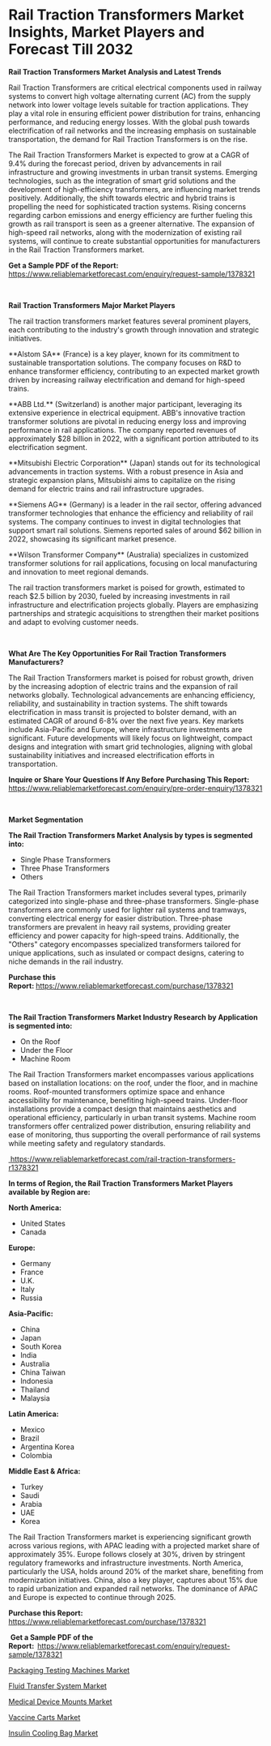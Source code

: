 <p><h1>Rail Traction Transformers Market Insights, Market Players and Forecast Till 2032</h1></p><p><strong>Rail Traction Transformers Market Analysis and Latest Trends</strong></p>
<p><p>Rail Traction Transformers are critical electrical components used in railway systems to convert high voltage alternating current (AC) from the supply network into lower voltage levels suitable for traction applications. They play a vital role in ensuring efficient power distribution for trains, enhancing performance, and reducing energy losses. With the global push towards electrification of rail networks and the increasing emphasis on sustainable transportation, the demand for Rail Traction Transformers is on the rise.</p><p>The Rail Traction Transformers Market is expected to grow at a CAGR of 9.4% during the forecast period, driven by advancements in rail infrastructure and growing investments in urban transit systems. Emerging technologies, such as the integration of smart grid solutions and the development of high-efficiency transformers, are influencing market trends positively. Additionally, the shift towards electric and hybrid trains is propelling the need for sophisticated traction systems. Rising concerns regarding carbon emissions and energy efficiency are further fueling this growth as rail transport is seen as a greener alternative. The expansion of high-speed rail networks, along with the modernization of existing rail systems, will continue to create substantial opportunities for manufacturers in the Rail Traction Transformers market.</p></p>
<p><strong>Get a Sample PDF of the Report:&nbsp;</strong> <a href="https://www.reliablemarketforecast.com/enquiry/request-sample/1378321?utm_campaign=1897&utm_medium=2&utm_source=Github&utm_content=ia&utm_term=11042025&utm_id=rail-traction-transformers">https://www.reliablemarketforecast.com/enquiry/request-sample/1378321</a></p>
<p>&nbsp;</p>
<p><strong>Rail Traction Transformers Major Market Players</strong></p>
<p><p>The rail traction transformers market features several prominent players, each contributing to the industry's growth through innovation and strategic initiatives.</p><p>**Alstom SA** (France) is a key player, known for its commitment to sustainable transportation solutions. The company focuses on R&D to enhance transformer efficiency, contributing to an expected market growth driven by increasing railway electrification and demand for high-speed trains.</p><p>**ABB Ltd.** (Switzerland) is another major participant, leveraging its extensive experience in electrical equipment. ABB's innovative traction transformer solutions are pivotal in reducing energy loss and improving performance in rail applications. The company reported revenues of approximately $28 billion in 2022, with a significant portion attributed to its electrification segment.</p><p>**Mitsubishi Electric Corporation** (Japan) stands out for its technological advancements in traction systems. With a robust presence in Asia and strategic expansion plans, Mitsubishi aims to capitalize on the rising demand for electric trains and rail infrastructure upgrades.</p><p>**Siemens AG** (Germany) is a leader in the rail sector, offering advanced transformer technologies that enhance the efficiency and reliability of rail systems. The company continues to invest in digital technologies that support smart rail solutions. Siemens reported sales of around $62 billion in 2022, showcasing its significant market presence.</p><p>**Wilson Transformer Company** (Australia) specializes in customized transformer solutions for rail applications, focusing on local manufacturing and innovation to meet regional demands.</p><p>The rail traction transformers market is poised for growth, estimated to reach $2.5 billion by 2030, fueled by increasing investments in rail infrastructure and electrification projects globally. Players are emphasizing partnerships and strategic acquisitions to strengthen their market positions and adapt to evolving customer needs.</p></p>
<p>&nbsp;</p>
<p><strong>What Are The Key Opportunities For Rail Traction Transformers Manufacturers?</strong></p>
<p><p>The Rail Traction Transformers market is poised for robust growth, driven by the increasing adoption of electric trains and the expansion of rail networks globally. Technological advancements are enhancing efficiency, reliability, and sustainability in traction systems. The shift towards electrification in mass transit is projected to bolster demand, with an estimated CAGR of around 6-8% over the next five years. Key markets include Asia-Pacific and Europe, where infrastructure investments are significant. Future developments will likely focus on lightweight, compact designs and integration with smart grid technologies, aligning with global sustainability initiatives and increased electrification efforts in transportation.</p></p>
<p><strong>Inquire or Share Your Questions If Any Before Purchasing This Report:</strong> <a href="https://www.reliablemarketforecast.com/enquiry/pre-order-enquiry/1378321?utm_campaign=1897&utm_medium=2&utm_source=Github&utm_content=ia&utm_term=11042025&utm_id=rail-traction-transformers">https://www.reliablemarketforecast.com/enquiry/pre-order-enquiry/1378321</a></p>
<p>&nbsp;</p>
<p><strong>Market Segmentation</strong></p>
<p><strong>The Rail Traction Transformers Market Analysis by types is segmented into:</strong></p>
<p><ul><li>Single Phase Transformers</li><li>Three Phase Transformers</li><li>Others</li></ul></p>
<p><p>The Rail Traction Transformers market includes several types, primarily categorized into single-phase and three-phase transformers. Single-phase transformers are commonly used for lighter rail systems and tramways, converting electrical energy for easier distribution. Three-phase transformers are prevalent in heavy rail systems, providing greater efficiency and power capacity for high-speed trains. Additionally, the "Others" category encompasses specialized transformers tailored for unique applications, such as insulated or compact designs, catering to niche demands in the rail industry.</p></p>
<p><strong>Purchase this Report:&nbsp;</strong><a href="https://www.reliablemarketforecast.com/purchase/1378321?utm_campaign=1897&utm_medium=2&utm_source=Github&utm_content=ia&utm_term=11042025&utm_id=rail-traction-transformers">https://www.reliablemarketforecast.com/purchase/1378321</a></p>
<p>&nbsp;</p>
<p><strong>The Rail Traction Transformers Market Industry Research by Application is segmented into:</strong></p>
<p><ul><li>On the Roof</li><li>Under the Floor</li><li>Machine Room</li></ul></p>
<p><p>The Rail Traction Transformers market encompasses various applications based on installation locations: on the roof, under the floor, and in machine rooms. Roof-mounted transformers optimize space and enhance accessibility for maintenance, benefiting high-speed trains. Under-floor installations provide a compact design that maintains aesthetics and operational efficiency, particularly in urban transit systems. Machine room transformers offer centralized power distribution, ensuring reliability and ease of monitoring, thus supporting the overall performance of rail systems while meeting safety and regulatory standards.</p></p>
<p><a href="https://www.reliablemarketforecast.com/rail-traction-transformers-r1378321?utm_campaign=1897&utm_medium=2&utm_source=Github&utm_content=ia&utm_term=11042025&utm_id=rail-traction-transformers">&nbsp;https://www.reliablemarketforecast.com/rail-traction-transformers-r1378321</a></p>
<p><strong>In terms of Region, the Rail Traction Transformers Market Players available by Region are:</strong></p>
<p>
    <p> <strong> North America: </strong>
        <ul>
            <li>United States</li>
            <li>Canada</li>
        </ul>
        </p> 
    <p> <strong> Europe: </strong>
        <ul>
            <li>Germany</li>
            <li>France</li>
            <li>U.K.</li>
            <li>Italy</li>
            <li>Russia</li>
        </ul>
        </p> 
    <p> <strong> Asia-Pacific: </strong>
        <ul>
            <li>China</li>
            <li>Japan</li>
            <li>South Korea</li>
            <li>India</li>
            <li>Australia</li>
            <li>China Taiwan</li>
            <li>Indonesia</li>
            <li>Thailand</li>
            <li>Malaysia</li>
        </ul>
        </p> 
    <p> <strong> Latin America: </strong>
        <ul>
            <li>Mexico</li>
            <li>Brazil</li>
            <li>Argentina Korea</li>
            <li>Colombia</li>
        </ul>
        </p> 
    <p> <strong> Middle East & Africa: </strong>
        <ul>
            <li>Turkey</li>
            <li>Saudi</li>
            <li>Arabia</li>
            <li>UAE</li>
            <li>Korea</li>
        </ul>
    </p>
    </p>
<p><p>The Rail Traction Transformers market is experiencing significant growth across various regions, with APAC leading with a projected market share of approximately 35%. Europe follows closely at 30%, driven by stringent regulatory frameworks and infrastructure investments. North America, particularly the USA, holds around 20% of the market share, benefiting from modernization initiatives. China, also a key player, captures about 15% due to rapid urbanization and expanded rail networks. The dominance of APAC and Europe is expected to continue through 2025.</p></p>
<p><strong>Purchase this Report: </strong><a href="https://www.reliablemarketforecast.com/purchase/1378321?utm_campaign=1897&utm_medium=2&utm_source=Github&utm_content=ia&utm_term=11042025&utm_id=rail-traction-transformers">https://www.reliablemarketforecast.com/purchase/1378321</a></p>
<p>&nbsp;<strong>Get a Sample PDF of the Report:&nbsp;&nbsp;</strong><a href="https://www.reliablemarketforecast.com/enquiry/request-sample/1378321?utm_campaign=1897&utm_medium=2&utm_source=Github&utm_content=ia&utm_term=11042025&utm_id=rail-traction-transformers">https://www.reliablemarketforecast.com/enquiry/request-sample/1378321</a></p>
<p><strong></strong></p>
<p><p><a href="https://github.com/cavushjla/Market-Research-Report-List-1/blob/main/packaging-testing-machines-market.md?utm_campaign=1897&utm_medium=2&utm_source=Github&utm_content=ia&utm_term=11042025&utm_id=rail-traction-transformers">Packaging Testing Machines Market</a></p><p><a href="https://github.com/evraltandre36/Market-Research-Report-List-1/blob/main/fluid-transfer-system-market.md?utm_campaign=1897&utm_medium=2&utm_source=Github&utm_content=ia&utm_term=11042025&utm_id=rail-traction-transformers">Fluid Transfer System Market</a></p><p><a href="https://www.linkedin.com/pulse/latest-trends-applications-growth-forecast-global-medical-0sxpe?utm_campaign=1897&utm_medium=2&utm_source=Github&utm_content=ia&utm_term=11042025&utm_id=rail-traction-transformers">Medical Device Mounts Market</a></p><p><a href="https://www.linkedin.com/pulse/future-trends-vaccine-carts-market-2025-2032-76-cagr-growth-lfree?utm_campaign=1897&utm_medium=2&utm_source=Github&utm_content=ia&utm_term=11042025&utm_id=rail-traction-transformers">Vaccine Carts Market</a></p><p><a href="https://www.linkedin.com/pulse/insulin-cooling-bag-industry-outlook-20252032-revenue-growth-cjjye?utm_campaign=1897&utm_medium=2&utm_source=Github&utm_content=ia&utm_term=11042025&utm_id=rail-traction-transformers">Insulin Cooling Bag Market</a></p></p>